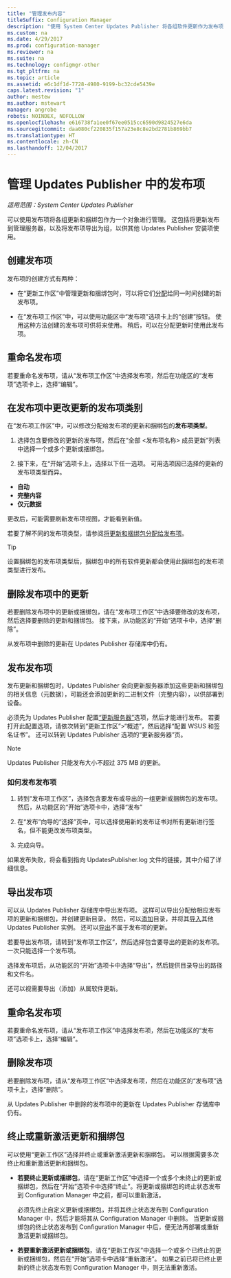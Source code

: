 ```yaml
---
title: "管理发布内容"
titleSuffix: Configuration Manager
description: "使用 System Center Updates Publisher 将各组软件更新作为发布项进行管理"
ms.custom: na
ms.date: 4/29/2017
ms.prod: configuration-manager
ms.reviewer: na
ms.suite: na
ms.technology: configmgr-other
ms.tgt_pltfrm: na
ms.topic: article
ms.assetid: e6c1df1d-7728-4980-9199-bc32cde5439e
caps.latest.revision: "1"
author: mestew
ms.author: mstewart
manager: angrobe
robots: NOINDEX, NOFOLLOW
ms.openlocfilehash: e616738fa1ee0f67ee0515cc6590d9824527e6da
ms.sourcegitcommit: daa080cf220835f157a23e8c8e2bd2781b869bb7
ms.translationtype: HT
ms.contentlocale: zh-CN
ms.lasthandoff: 12/04/2017
---
```

# <a name="manage-publications-in-updates-publisher"></a>管理 Updates Publisher 中的发布项

*适用范围：System Center Updates Publisher*

可以使用发布项将各组更新和捆绑包作为一个对象进行管理。 这包括将更新发布到管理服务器，以及将发布项导出为组，以供其他 Updates Publisher 安装项使用。

## <a name="create-publications"></a>创建发布项
发布项的创建方式有两种：

-   在“更新工作区”中管理更新和捆绑包时，可以将它们[分配](/sccm/sum/tools/manage-updates-with-updates-publisher#assign-updates-and-bundles-to-a-publication)给同一时间创建的新发布项。

-   在“发布项工作区”中，可以使用功能区中“发布项”选项卡上的“创建”按钮。 使用这种方法创建的发布项可供将来使用。 稍后，可以在分配更新时使用此发布项。

## <a name="rename-a-publication"></a>重命名发布项
若要重命名发布项，请从“发布项工作区”中选择发布项，然后在功能区的“发布项”选项卡上，选择“编辑”。

## <a name="change-the-publication-type-of-updates-in-a-publication"></a>在发布项中更改更新的发布项类别
在“发布项工作区”中，可以修改分配给发布项的更新和捆绑包的**发布项类型**。

1. 选择包含要修改的更新的发布项，然后在“全部 &lt;发布项名称> 成员更新”列表中选择一个或多个更新或捆绑包。

2. 接下来，在“开始”选项卡上，选择以下任一选项。 可用选项因已选择的更新的发布项类型而异。

  -   **自动**
  -   **完整内容**
  -   **仅元数据**

更改后，可能需要刷新发布项视图，才能看到新值。

若要了解不同的发布项类型，请参阅[将更新和捆绑包分配给发布项](/sccm/sum/tools/manage-updates-with-updates-publisher#assign-updates-and-bundles-to-a-publication)。

> [!TIP]    
> 设置捆绑包的发布项类型后，捆绑包中的所有软件更新都会使用此捆绑包的发布项类型进行发布。

## <a name="remove-updates-from-a-publication"></a>删除发布项中的更新
若要删除发布项中的更新或捆绑包，请在“发布项工作区”中选择要修改的发布项，然后选择要删除的更新和捆绑包。 接下来，从功能区的“开始”选项卡中，选择“删除”。

从发布项中删除的更新在 Updates Publisher 存储库中仍有。

## <a name="publish-publications"></a>发布发布项
发布更新和捆绑包时，Updates Publisher 会向更新服务器添加这些更新和捆绑包的相关信息（元数据），可能还会添加更新的二进制文件（完整内容），以供部署到设备。

必须先为 Updates Publisher 配置[“更新服务器”](/sccm/sum/tools/updates-publisher-options#update-server)选项，然后才能进行发布。 若要打开此配置选项，请依次转到“更新工作区”&gt;“概述”，然后选择“配置 WSUS 和签名证书”。 还可以转到 Updates Publisher 选项的“更新服务器”页。

> [!NOTE]   
> Updates Publisher 只能发布大小不超过 375 MB 的更新。

### <a name="to-publish-a-publication"></a>如何发布发布项

1.  转到“发布项工作区”，选择包含要发布或导出的一组更新或捆绑包的发布项。 然后，从功能区的“开始”选项卡中，选择“发布”

2.  在“发布”向导的“选择”页中，可以选择使用新的发布证书对所有更新进行签名，但不能更改发布项类型。

3.  完成向导。

  如果发布失败，将会看到指向 UpdatesPublisher.log 文件的链接，其中介绍了详细信息。

## <a name="export-a-publication"></a>导出发布项
可以从 Updates Publisher 存储库中导出发布项。 这样可以导出分配给相应发布项的更新和捆绑包，并创建更新目录。 然后，可以[添加](/sccm/sum/tools/updates-publisher-catalogs#add-software-update-catalogs)目录，并将其[导入](/sccm/sum/tools/updates-publisher-catalogs#mport-updates)其他 Updates Publisher 实例。 还可以[导出](/sccm/sum/tools/manage-updates-with-updates-publisher#export-updates)不属于发布项的更新。

若要导出发布项，请转到“发布项工作区”，然后选择包含要导出的更新的发布项。 一次只能选择一个发布项。

选择发布项后，从功能区的“开始”选项卡中选择“导出”，然后提供目录导出的路径和文件名。

还可以视需要导出（添加）从属软件更新。

## <a name="rename-a-publication"></a>重命名发布项
若要重命名发布项，请从“发布项工作区”中选择发布项，然后在功能区的“发布项”选项卡上，选择“编辑”。

## <a name="delete-a-publication"></a>删除发布项
若要删除发布项，请从“发布项工作区”中选择发布项，然后在功能区的“发布项”选项卡上，选择“删除”。

从 Updates Publisher 中删除的发布项中的更新在 Updates Publisher 存储库中仍有。

## <a name="expire-or-reactivate-updates-and-bundles"></a>终止或重新激活更新和捆绑包
可以使用“更新工作区”选择并终止或重新激活更新和捆绑包。 可以根据需要多次终止和重新激活更新和捆绑包。

-   **若要终止更新或捆绑包**，请在“更新工作区”中选择一个或多个未终止的更新或捆绑包，然后在“开始”选项卡中选择“终止”。将更新或捆绑包的终止状态发布到 Configuration Manager 中之前，都可以重新激活。

    必须先终止自定义更新或捆绑包，并将其终止状态发布到 Configuration Manager 中，然后才能将其从 Configuration Manager 中删除。 当更新或捆绑包的终止状态发布到 Configuration Manager 中后，便无法再部署或重新激活更新或捆绑包。

-   **若要重新激活更新或捆绑包**，请在“更新工作区”中选择一个或多个已终止的更新或捆绑包，然后在“开始”选项卡中选择“重新激活”。 如果之前已将已终止更新的终止状态发布到 Configuration Manager 中，则无法重新激活。

